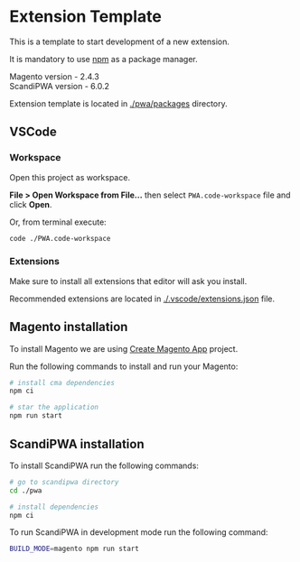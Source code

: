 # Extension Template

This is a template to start development of a new extension.

It is mandatory to use [npm](https://www.npmjs.com/) as a package manager.

Magento version - 2.4.3  
ScandiPWA version - 6.0.2

Extension template is located in [./pwa/packages](./pwa/packages) directory.

## VSCode


### Workspace

Open this project as workspace.

**File > Open Workspace from File...** then select `PWA.code-workspace` file and click **Open**.

Or, from terminal execute:

```bash
code ./PWA.code-workspace
```

### Extensions

Make sure to install all extensions that editor will ask you install.

Recommended extensions are located in [./.vscode/extensions.json](./.vscode/extensions.json) file.

## Magento installation

To install Magento we are using [Create Magento App]() project.

Run the following commands to install and run your Magento:
```bash
# install cma dependencies
npm ci

# star the application
npm run start
```

## ScandiPWA installation

To install ScandiPWA run the following commands:
```bash
# go to scandipwa directory
cd ./pwa

# install dependencies
npm ci
```

To run ScandiPWA in development mode run the following command:
```bash
BUILD_MODE=magento npm run start
```
